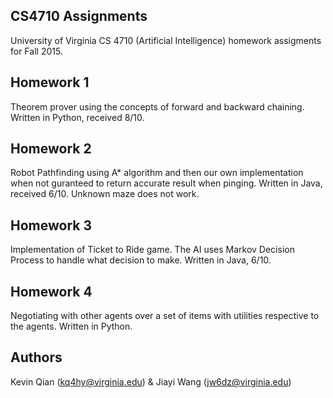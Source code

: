## CS4710 Assignments
University of Virginia CS 4710 (Artificial Intelligence) homework assigments for Fall 2015.

## Homework 1
Theorem prover using the concepts of forward and backward chaining. Written in Python, received 8/10.

## Homework 2
Robot Pathfinding using A* algorithm and then our own implementation when not guranteed to return accurate result when pinging. 
Written in Java, received 6/10. Unknown maze does not work.

## Homework 3
Implementation of Ticket to Ride game. The AI uses Markov Decision Process to handle what decision to make. Written in Java, 6/10.  

## Homework 4
Negotiating with other agents over a set of items with utilities respective to the agents. Written in Python.

## Authors
Kevin Qian (kq4hy@virginia.edu) & Jiayi Wang (jw6dz@virginia.edu)
